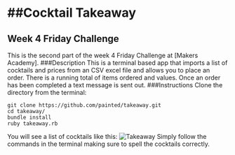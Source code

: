 ##Cocktail Takeaway
===================
Week 4 Friday Challenge
-----------------------
This is the second part of the week 4 Friday Challenge at [Makers Academy].
###Description
This is a terminal based app that imports a list of cocktails and prices from an CSV excel file and allows you to place an order.  There is a running total of items ordered and values.  Once an order has been completed a text message is sent out.
###Instructions
Clone the directory from the terminal:<br>
```
git clone https://github.com/painted/takeaway.git
cd takeaway/
bundle install
ruby takeaway.rb
```
You will see a list of cocktails like this:
![Takeaway](https://www.paintedchef.com/takeaway.png)
Simply follow the commands in the terminal making sure to spell the cocktails correctly.